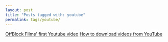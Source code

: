 ```yaml
---
layout: post
title: "Posts tagged with: youtube"
permalink: tags/youtube/
---
```

[OffBlock Films' first Youtube video](/2012/03/offblock-films-first-youtube-video)
[How to download videos from YouTube](/2011/08/how-to-download-videos-from-youtube)
